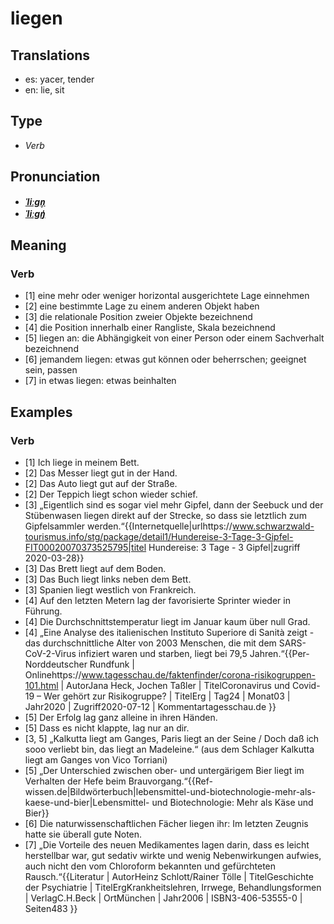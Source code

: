 # liegen
## Translations
- es: yacer, tender
- en: lie, sit
## Type
- _Verb_
## Pronunciation
- **_[ˈliːɡn̩](https://commons.wikimedia.org/wiki/File:De-liegen.ogg)_**
- **_[ˈliːɡŋ̍](https://commons.wikimedia.org/wiki/File:De-liegen.ogg)_**
## Meaning
### Verb
- [1] eine mehr oder weniger horizontal ausgerichtete Lage einnehmen
- [2] eine bestimmte Lage zu einem anderen Objekt haben
- [3] die relationale Position zweier Objekte bezeichnend
- [4] die Position innerhalb einer Rangliste, Skala bezeichnend
- [5] liegen an: die Abhängigkeit von einer Person oder einem Sachverhalt bezeichnend
- [6] jemandem liegen: etwas gut können oder beherrschen; geeignet sein, passen
- [7] in etwas liegen: etwas beinhalten
## Examples
### Verb
- [1] Ich liege in meinem Bett.
- [2] Das Messer liegt gut in der Hand.
- [2] Das Auto liegt gut auf der Straße.
- [2] Der Teppich liegt schon wieder schief.
- [3] „Eigentlich sind es sogar viel mehr Gipfel, dann der Seebuck und der Stübenwasen liegen direkt auf der Strecke, so dass sie letztlich zum Gipfelsammler werden.“<ref>{{Internetquelle|urlhttps://www.schwarzwald-tourismus.info/stg/package/detail1/Hundereise-3-Tage-3-Gipfel-FIT00020070373525795|titel Hundereise: 3 Tage - 3 Gipfel|zugriff 2020-03-28}}</ref>
- [3] Das Brett liegt auf dem Boden.
- [3] Das Buch liegt links neben dem Bett.
- [3] Spanien liegt westlich von Frankreich.
- [4] Auf den letzten Metern lag der favorisierte Sprinter wieder in Führung.
- [4] Die Durchschnittstemperatur liegt im Januar kaum über null Grad.
- [4] „Eine Analyse des italienischen Instituto Superiore di Sanità zeigt - das durchschnittliche Alter von 2003 Menschen, die mit dem SARS-CoV-2-Virus infiziert waren und starben, liegt bei 79,5 Jahren.“<ref>{{Per-Norddeutscher Rundfunk | Onlinehttps://www.tagesschau.de/faktenfinder/corona-risikogruppen-101.html | AutorJana Heck, Jochen Taßler | TitelCoronavirus und Covid-19 – Wer gehört zur Risikogruppe? | TitelErg | Tag24 | Monat03 | Jahr2020 | Zugriff2020-07-12 | Kommentartagesschau.de }}</ref>
- [5] Der Erfolg lag ganz alleine in ihren Händen.
- [5] Dass es nicht klappte, lag nur an dir.
- [3, 5] „Kalkutta liegt am Ganges, Paris liegt an der Seine / Doch daß ich sooo verliebt bin, das liegt an Madeleine.“ (aus dem Schlager Kalkutta liegt am Ganges von Vico Torriani)
- [5] „Der Unterschied zwischen ober- und untergärigem Bier liegt im Verhalten der Hefe beim Brauvorgang.“<ref>{{Ref-wissen.de|Bildwörterbuch|lebensmittel-und-biotechnologie-mehr-als-kaese-und-bier|Lebensmittel- und Biotechnologie: Mehr als Käse und Bier}}</ref>
- [6] Die naturwissenschaftlichen Fächer liegen ihr: Im letzten Zeugnis hatte sie überall gute Noten.
- [7] „Die Vorteile des neuen Medikamentes lagen darin, dass es leicht herstellbar war, gut sedativ wirkte und wenig Nebenwirkungen aufwies, auch nicht den vom Chloroform bekannten und gefürchteten Rausch.“<ref>{{Literatur | AutorHeinz Schlott/Rainer Tölle | TitelGeschichte der Psychiatrie | TitelErgKrankheitslehren, Irrwege, Behandlungsformen | VerlagC.H.Beck | OrtMünchen | Jahr2006 | ISBN3-406-53555-0 | Seiten483 }}</ref>

